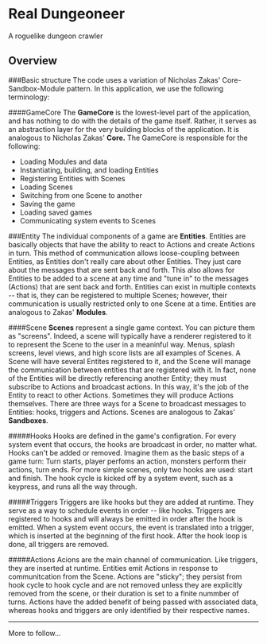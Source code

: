 Real Dungeoneer
===============

A roguelike dungeon crawler


Overview
--------

###Basic structure
The code uses a variation of Nicholas Zakas' Core-Sandbox-Module pattern. In this application, we use the following 
terminology:

####GameCore
The **GameCore** is the lowest-level part of the application, and has nothing to do with the details of the game itself.
Rather, it serves as an abstraction layer for the very building blocks of the application. It is analogous to Nicholas 
Zakas' **Core.** The GameCore is responsible for the following:
* Loading Modules and data
* Instantiating, building, and loading Entities
* Registering Entities with Scenes
* Loading Scenes
* Switching from one Scene to another
* Saving the game
* Loading saved games
* Communicating system events to Scenes

###Entity
The individual components of a game are **Entities**. Entities are basically objects that have the ability to react to
Actions and create Actions in turn. This method of communication allows loose-coupling between Entities, as Entities don't
really care about other Entities. They just care about the messages that are sent back and forth. This also allows for 
Entities to be added to a scene at any time and "tune in" to the messages (Actions) that are sent back and forth. Entities
can exist in multiple contexts -- that is, they can be registered to multiple Scenes; however, their communication is
usually restricted only to one Scene at a time. Entities are analogous to Zakas' **Modules**.

####Scene
**Scenes** represent a single game context. You can picture them as "screens". Indeed, a scene will typically have a renderer
registered to it to represent the Scene to the user in a meaninful way. Menus, splash screens, level views, and high score 
lists are all examples of Scenes. A Scene will have several Entites registered to it, and the Scene will manage the
communication between entities that are registered with it. In fact, none of the Entities will be directly referencing
another Entity; they must subscribe to Actions and broadcast actions. In this way, it's the job of the Entity to react to
other Actions. Sometimes they will produce Actions themselves. There are three ways for a Scene to broadcast messages to
Entities: hooks, triggers and Actions. Scenes are analogous to Zakas' **Sandboxes**.

#####Hooks
Hooks are defined in the game's configration. For every system event that occurs, the hooks are broadcast in order, no matter
what. Hooks can't be added or removed. Imagine them as the basic steps of a game turn: Turn starts, player perfoms an action,
monsters perform their actions, turn ends. For more simple scenes, only two hooks are used: start and finish. The hook cycle
is kicked off by a system event, such as a keypress, and runs all the way through.

#####Triggers
Triggers are like hooks but they are added at runtime. They serve as a way to schedule events in order -- like hooks.
Triggers are registered to hooks and will always be emitted in order after the hook is emitted. When a system event occurs,
the event is translated into a trigger, which is inserted at the beginning of the first hook. After the hook loop is done,
all triggers are removed.

#####Actions
Acions are the main channel of communication. Like triggers, they are inserted at runtime. Entities emit Actions in response
to communitcation from the Scene. Actions are "sticky"; they persist from hook cycle to hook cycle and are not removed unless
they are explicitly removed from the scene, or their duration is set to a finite nummber of turns. Actions have the added
benefit of being passed with associated data, whereas hooks and triggers are only identified by their respective names.

------------------------------------------------

More to follow...




